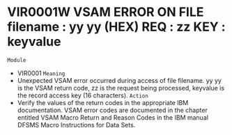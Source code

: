 # VIR0001W VSAM ERROR ON FILE filename : yy yy (HEX) REQ : zz KEY : keyvalue
`Module`
- 	VIR0001
`Meaning`
- Unexpected VSAM error occurred during access of file filename. yy yy is the VSAM return code, zz is the request being processed, keyvalue is the record access key (16 characters).
`Action`
- Verify the values of the return codes in the appropriate IBM documentation. VSAM error codes are documented in the chapter entitled VSAM Macro Return and Reason Codes in the IBM manual DFSMS Macro Instructions for Data Sets.
